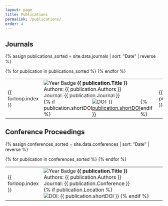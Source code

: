 ```yaml
---
layout: page
title: Publications
permalink: /publications/
order: 4
---
```

<script type="text/javascript" src="//cdn.plu.mx/widget-popup.js"></script>
<script type='text/javascript' src='https://d1bxh8uas1mnw7.cloudfront.net/assets/embed.js'></script>
<script async src="https://badge.dimensions.ai/badge.js" charset="utf-8"></script>
<script type="text/javascript" src="https://embed.altmetric.com/assets/embed.js"></script>


## Journals

{% assign publications_sorted = site.data.journals | sort: "Date" | reverse %}

  <table  style="width: 100%;">
      {% for publication in publications_sorted %}
      <tr>
        <td style="width:2%">{{ forloop.index }}</td>
        <td style="width:90%;">
          <img alt="Year Badge"
               src="https://img.shields.io/badge/{{ publication.Date | date: '%Y' | uri_escape | replace:'.','%2E' }}-red?style=plastic">
               <strong>{{ publication.Title }}</strong>
               <br />
               Authors: {{ publication.Authors }}
               <br />
               Journal: {{ publication.Journal }}
               <br />
               <div style="display: flex ;flex-direction: row; ">
                  {% if publication.shortDOI %}
                  <a href="{{ publication.DOI }}" target="_blank">
                    <img src="https://img.shields.io/badge/DOI-{{ publication.shortDOI | replace: '-', '--' }}-blue?style=plastic"
                      alt="DOI: {{ publication.shortDOI }}">
                  </a>
                  {% endif %} 
                  &nbsp;
                  <span class="__dimensions_badge_embed__" data-doi="{{ publication.shortDOI }}" data-hide-zero-citations="true" data-style="small_rectangle"></span> &nbsp;
                  <div class='altmetric-embed' data-badge-type='4' data-hide-less-than='1' data-badge-popover='right' data-doi="{{ publication.shortDOI }}"></div>
              </div>
        </td>
        <td style="width:8%">{{ publication.plumx }}</td>
        </tr>
      {% endfor %}
  </table>


## Conference Proceedings

{% assign conferences_sorted = site.data.conferences | sort: "Date" | reverse %}

  <table  style="width: 100%;">
      {% for publication in conferences_sorted %}
      <tr>
        <td style="width:2%">{{ forloop.index }}</td>
        <td style="width:98%">
          <img alt="Year Badge"
               src="https://img.shields.io/badge/{{ publication.Date | date: '%Y' | uri_escape | replace:'.','%2E' }}-red?style=plastic">
               <strong>{{ publication.Title }}</strong>
               <br />
               Authors: {{ publication.Authors }}
               <br />
               Journal: {{ publication.Conference }}
               <br />
              {% if publication.Location %}
                    <img src="https://img.shields.io/badge/Location-{{ publication.Location }}-yellow?style=flat-square" alt="DOI: {{ publication.shortDOI }}">
              {% endif %}
        </td>
      </tr>
      {% endfor %}
  </table>

